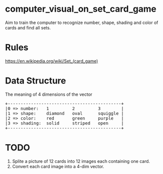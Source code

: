 # computer_visual_on_set_card_game
Aim to train the computer to recognize number, shape, shading and color of cards and find all sets.

# Rules
https://en.wikipedia.org/wiki/Set_(card_game)

# Data Structure
The meaning of 4 dimensions of the vector 
<pre>
+--------------------------------------------+ 
|0 => number:   1         2         3        | 
|1 => shape:    diamond   oval      squiggle | 
|2 => color:    red       green     purple   | 
|3 => shading:  solid     striped   open     | 
+--------------------------------------------+ 
</pre>

# TODO
1) Splite a picture of 12 cards into 12 images each containing one card.
2) Convert each card image into a 4-dim vector.
